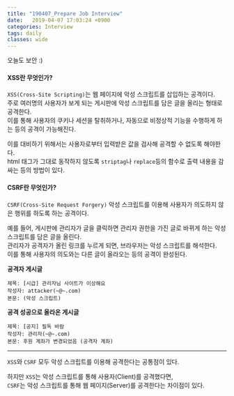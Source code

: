```yaml
---
title: "190407_Prepare Job Interview"
date:   2019-04-07 17:03:24 +0900
categories: Interview
tags: daily
classes: wide
---
```


오늘도 보안 :)  
  
#### XSS란 무엇인가?

`XSS(Cross-Site Scripting)`는 웹 페이지에 악성 스크립트를 삽입하는 공격이다.  
주로 여러명의 사용자가 보게 되는 게시판에 악성 스크립트를 담은 글을 올리는 형태로 공격한다.  
이를 통해 사용자의 쿠키나 세션을 탈취하거나, 자동으로 비정상적 기능을 수행하게 하는 등의 공격이 가능해진다.  
  
이를 대비하기 위해서는 사용자로부터 입력받은 값을 검사해 공격할 수 없도록 해야한다.  
html 태그가 그대로 동작하지 않도록 `striptag`나 `replace`등의 함수로 출력 내용을 감싸는 등의 방법이 있다.  

#### CSRF란 무엇인가?

`CSRF(Cross-Site Request Forgery)` 악성 스크립트를 이용해 사용자가 의도하지 않은 행위를 하도록 하는 공격이다.  
  
예를 들어, 게시판에 관리자가 글을 클릭하면 관리자 권한을 가진 글로 바뀌게 하는 악성 스크립트를 담은 글을 올린다.  
관리자가 공격자가 올린 링크를 누르게 되면, 브라우저는 악성 스크립트를 해석한다.  
이를 통해 사용자의 의도와는 다른 글이 올라오는 등의 공격이 완성된다.  

**공격자 게시글**
```
제목: [시급] 관리자님 사이트가 이상해요
작성자: attacker(~@~.com)
본문: (악성 스크립트)
```
  
**공격 성공으로 올라온 게시글**
```
제목: [공지] 필독 바람
작성자: 관리자(~@~.com)
본문: 후원 계좌가 변경되었음 (공격자 계좌)
```

___

`XSS`와 `CSRF` 모두 악성 스크립트를 이용해 공격한다는 공통점이 있다.  

하지만 `XSS`는 악성 스크립트를 통해 사용자(Client)를 공격했다면,  
`CSRF`는 악성 스크립트를 통해 웹 페이지(Server)를 공격한다는 차이점이 있다.  
